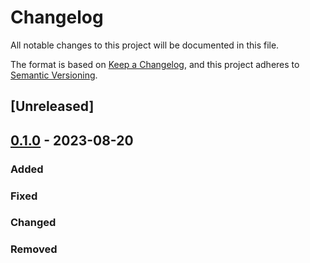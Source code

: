 # Changelog

All notable changes to this project will be documented in this file.

The format is based on [Keep a Changelog](https://keepachangelog.com/en/1.0.0/),
and this project adheres to [Semantic Versioning](https://semver.org/spec/v2.0.0.html).

## [Unreleased]

## [0.1.0] - 2023-08-20

### Added

### Fixed

### Changed

### Removed

[0.1.0]: https://github.com/niesfutbol/hierarchical_review_mx/compare/v0.1.0...v0.1.1